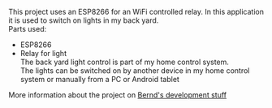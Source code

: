 This project uses an ESP8266 for an WiFi controlled relay. In this application it is used to switch on lights in my back yard.    
Parts used:    
 - ESP8266    
 - Relay for light    
The back yard light control is part of my home control system.    
The lights can be switched on by another device in my home control system or manually from a PC or Android tablet    

More information about the project on [Bernd's development stuff](http://desire.giesecke.tk/index.php/category/esp8266/)    